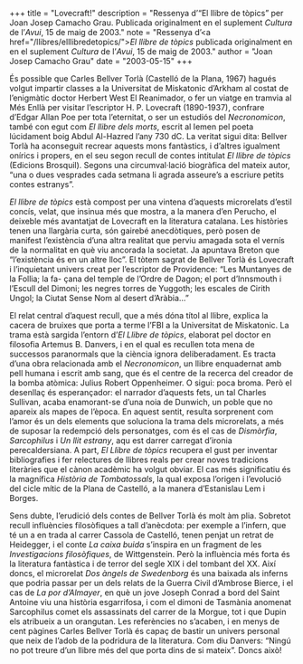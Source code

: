 +++
title = "Lovecraft!"
description = "Ressenya d’“El llibre de tòpics” per Joan Josep Camacho Grau. Publicada originalment en el suplement <i>Cultura</i> de l’<i>Avui</i>, 15 de maig de 2003."
note = "Ressenya d’<a href=\"/llibres/elllibredetopics/\"><i>El llibre de tòpics</i></a> publicada originalment en en el suplement <i>Cultura</i> de l’<i>Avui</i>, 15 de maig de 2003."
author = "Joan Josep Camacho Grau"
date = "2003-05-15"
+++

És possible que Carles Bellver Torlà (Castelló de la Plana, 1967) hagués volgut impartir classes a la Universitat de Miskatonic d’Arkham al costat de l’enigmàtic doctor Herbert West El Reanimador, o fer un viatge en tramvia al Més Enllà per visitar l’escriptor H. P. Lovecraft (1890-1937), confrare d’Edgar Allan Poe per tota l’eternitat, o ser un estudiós del *Necronomicon*, també con egut com *El llibre dels morts*, escrit al Iemen pel poeta lúcidament boig Abdul Al-Hazred l’any 730 dC. La veritat sigui dita: Bellver Torlà ha aconseguit recrear aquests mons fantàstics, i d’altres igualment onírics i propers, en el seu segon recull de contes intitulat *El llibre de tòpics* (Edicions Brosquil). Segons una circumval·lació biogràfica del mateix autor, “una o dues vesprades cada setmana li agrada asseure’s a escriure petits contes estranys”.

*El llibre de tòpics* està compost per una vintena d’aquests microrelats d’estil concís, velat, que insinua més que mostra, a la manera d’en Perucho, el deixeble més avantatjat de Lovecraft en la literatura catalana. Les històries tenen una llargària curta, són gairebé anecdòtiques, però posen de manifest l’existència d’una altra realitat que perviu amagada sota el vernís de la normalitat en què viu ancorada la societat. Ja apuntava Breton que “l’existència és
en un altre lloc”. El tòtem sagrat de Bellver Torlà és Lovecraft i l’inquietant univers creat per l’escriptor de Providence: “Les Muntanyes de la Follia; la fa-
çana del temple de l’Ordre de Dagon; el port d’Innsmouth i l’Escull del Dimoni; les negres torres de Yuggoth; les escales de Cirith Ungol; la Ciutat
Sense Nom al desert d’Aràbia…”

El relat central d’aquest recull, que a més dóna títol al llibre, explica la cacera de bruixes que porta a terme l’FBI a la Universitat de Miskatonic. La trama està sargida l’entorn d’*El Llibre de tòpics*, elaborat pel doctor en filosofia Artemus B. Danvers, i en el qual es recullen tota mena de successos paranormals que la ciència ignora deliberadament. Es tracta d’una obra relacionada amb el *Necronomicon*, un llibre enquadernat amb pell humana i escrit amb sang, que és el centre de la recerca del creador de la bomba atòmica: Julius Robert Oppenheimer. O sigui: poca broma. Però el desenllaç és esperançador: el narrador d’aquests fets, un tal Charles Sullivan, acaba enamorant-se d’una noia de Dunwich, un poble que no apareix als mapes de l’època. En aquest sentit, resulta sorprenent com l’amor és un dels elements que soluciona la trama dels microrelats, a més de suposar la redempció dels personatges, com és el cas de *Dismòrfia*, *Sarcophilus* i *Un llit estrany*, aqu est darrer carregat d’ironia perecaldersiana. A part, *El Llibre de tòpics* recupera el gust per inventar bibliografies i fer relectures de llibres reals per crear noves tradicions literàries que el cànon acadèmic ha volgut obviar. El cas més significatiu és la magnífica *Història de Tombatossals*, la qual exposa l’origen i l’evolució del cicle mític de la Plana de Castelló, a la manera d’Estanislau Lem i Borges.

Sens dubte, l’erudició dels contes de Bellver Torlà és molt àm plia. Sobretot recull influències filosòfiques a tall d’anècdota: per exemple a l’infern, que té un a en trada al carrer Cassola de Castelló, tenen penjat un retrat de Heidegger, i el conte *La caixa buida* s’inspira en un fragment de les *Investigacions filosòfiques*, de Wittgenstein. Però la influència més forta és la literatura fantàstica i de terror del segle XIX i del tombant del XX. Així doncs, el microrelat *Dos àngels de Swedenborg* és una baixada als inferns que podria passar per un dels relats de la Guerra Civil d’Ambrose Bierce, i el cas
de *La por d’Almayer*, en què un jove Joseph Conrad a bord del Saint Antoine viu una història esgarrifosa, i com el dimoni de Tasmània anomenat Sarcophilus comet els assassinats del carrer de la Morgue, tot i que Dupin els atribueix a un orangutan. Les referències no s’acaben, i en menys de cent pàgines Carles Bellver Torlà és capaç de bastir un univers personal que neix de l’adob de la podridura de la literatura. Com diu Danvers: “Ningú no pot treure d’un llibre més del que porta dins de si mateix”. Doncs això!